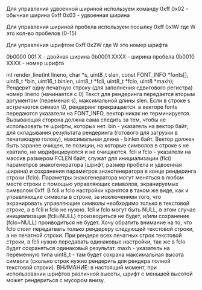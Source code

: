 Для управления удвоенной шириной используем команду
0xff 0x02 - обычная ширина
0xff 0x03 - удвоенная ширина

Для управления шириной пробела используем посылку
0xff 0x1W где W это кол-во пробелов (0-15)

Для управления шрифтом 
0xff 0x2W где W это номер шрифта

0b0000 001 X - двойная ширина
0b0001 XXXX  - ширина пробела
0b0010 XXXX  - номер шрифта

int render_line(int lineno, char *s, uint8_t slen, const FONT_INFO *fonts[], uint8_t *bin, uint16_t binlen, uint8_t *fcli, uint8_t *fclo, uint8 *maxh);
Рендерит одну печатную строку (для заполнения сдвигового регистра) номер lineno (начинается с 0)
Текст для рендеринга передается вторым аргументом (переменая s), максимальной длины slen. 
Если в строке s встречается символ \0, рендеринг прекращается.
в векторе fonts передаются указатели на FONT_INFO, вектор никак не терминируется. Вызывающая сторона
должна сама следить за тем, чтобы не использовать те шрифты, которых нет.
bin - указатель на вектор байт, для складывания результата рендеринга (готового для загрузки в
печатающую голову), максимальная длина - binlen байт. Вектор должен быть заранее очищен, те позиции,
на которые символов в строке s не хватило, не модифицируются и не очищаются.
fcli и fclo - указатели на массив размером FCLEN байт, служат для инициализации (flci) параметров
знакогенератора (шрифт, размер пробела и удвоенная ширина) и сохранения параметров знакогенератора в
конце рендеринга строки (fclo). Параметры знакогенератора могут меняться в любом месте строки с
помощью управляющих символов, экранируемых символом 0xff. В fcli и fclo настройки хранятся в таком
же виде, как и управляющие символы в строке, за исключением того, что экранировать управляющие
символы необходимо только в текстовой строке, а в fcli и fclo не нужно. 
fcli и fclo могут быть NULL, в этом случае инициализация (fcli=NULL) производиться не будет, и/или
сохранение (fclo=NULL) проиводиться не будет.
Хочу обратить внимание на то, что fclo стоит передатвать только рендереру следующей текстовой строки, 
а не печатной строки. При рендере всех печатных строк текстовой строки, в fcli нужно передавать
одинаковые настройки, так же в fclo будет сохраняться одинаковый результат.
maxh - указатель на переменную типа uint8_t - там будет сохрана максимальная высота символа (сколько
строк нужно рендерить для рендера полной текстовой строки).
ВНИМАНИЕ: в настоящий момент, при использовании шрифтов различной высоты, шрифт с меньшей высотой
может рендериться с мусором внизу.


